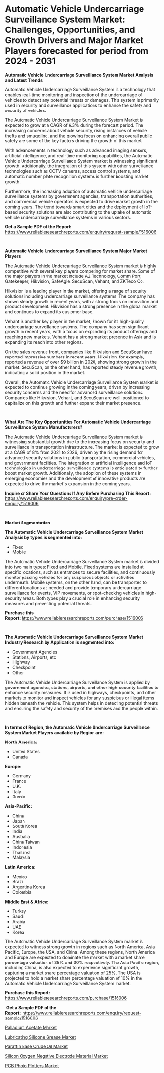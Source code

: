 <p><h1>Automatic Vehicle Undercarriage Surveillance System Market: Challenges, Opportunities, and Growth Drivers and Major Market Players forecasted for period from 2024 - 2031</h1></p><p><strong>Automatic Vehicle Undercarriage Surveillance System Market Analysis and Latest Trends</strong></p>
<p><p>Automatic Vehicle Undercarriage Surveillance System is a technology that enables real-time monitoring and inspection of the undercarriage of vehicles to detect any potential threats or damages. This system is primarily used in security and surveillance applications to enhance the safety and security of vehicles.</p><p>The Automatic Vehicle Undercarriage Surveillance System Market is expected to grow at a CAGR of 6.3% during the forecast period. The increasing concerns about vehicle security, rising instances of vehicle thefts and smuggling, and the growing focus on enhancing overall public safety are some of the key factors driving the growth of this market.</p><p>With advancements in technology such as advanced imaging sensors, artificial intelligence, and real-time monitoring capabilities, the Automatic Vehicle Undercarriage Surveillance System market is witnessing significant growth. Additionally, the integration of this system with other surveillance technologies such as CCTV cameras, access control systems, and automatic number plate recognition systems is further boosting market growth.</p><p>Furthermore, the increasing adoption of automatic vehicle undercarriage surveillance systems by government agencies, transportation authorities, and commercial vehicle operators is expected to drive market growth in the coming years. The trend towards smart cities and the deployment of IoT-based security solutions are also contributing to the uptake of automatic vehicle undercarriage surveillance systems in various sectors.</p></p>
<p><strong>Get a Sample PDF of the Report:&nbsp;</strong> <a href="https://www.reliableresearchreports.com/enquiry/request-sample/1516006">https://www.reliableresearchreports.com/enquiry/request-sample/1516006</a></p>
<p>&nbsp;</p>
<p><strong>Automatic Vehicle Undercarriage Surveillance System Major Market Players</strong></p>
<p><p>The Automatic Vehicle Undercarriage Surveillance System market is highly competitive with several key players competing for market share. Some of the major players in the market include A2 Technology, Comm Port, Gatekeeper, Hikvision, SafeAgle, SecuScan, Vehant, and ZKTeco Co.</p><p>Hikvision is a leading player in the market, offering a range of security solutions including undercarriage surveillance systems. The company has shown steady growth in recent years, with a strong focus on innovation and product development. Hikvision has a strong presence in the global market and continues to expand its customer base.</p><p>Vehant is another key player in the market, known for its high-quality undercarriage surveillance systems. The company has seen significant growth in recent years, with a focus on expanding its product offerings and reaching new markets. Vehant has a strong market presence in Asia and is expanding its reach into other regions.</p><p>On the sales revenue front, companies like Hikvision and SecuScan have reported impressive numbers in recent years. Hikvision, for example, reported a revenue of over $9 billion in 2020, showing strong growth in the market. SecuScan, on the other hand, has reported steady revenue growth, indicating a solid position in the market.</p><p>Overall, the Automatic Vehicle Undercarriage Surveillance System market is expected to continue growing in the coming years, driven by increasing security concerns and the need for advanced surveillance solutions. Companies like Hikvision, Vehant, and SecuScan are well-positioned to capitalize on this growth and further expand their market presence.</p></p>
<p>&nbsp;</p>
<p><strong>What Are The Key Opportunities For Automatic Vehicle Undercarriage Surveillance System Manufacturers?</strong></p>
<p><p>The Automatic Vehicle Undercarriage Surveillance System market is witnessing substantial growth due to the increasing focus on security and surveillance in transportation infrastructure. The market is expected to grow at a CAGR of 8% from 2021 to 2026, driven by the rising demand for advanced security solutions in public transportation, commercial vehicles, and government facilities. The integration of artificial intelligence and IoT technologies in undercarriage surveillance systems is anticipated to further boost market growth. Additionally, the adoption of these systems in emerging economies and the development of innovative products are expected to drive the market's expansion in the coming years.</p></p>
<p><strong>Inquire or Share Your Questions If Any Before Purchasing This Report:</strong> <a href="https://www.reliableresearchreports.com/enquiry/pre-order-enquiry/1516006">https://www.reliableresearchreports.com/enquiry/pre-order-enquiry/1516006</a></p>
<p>&nbsp;</p>
<p><strong>Market Segmentation</strong></p>
<p><strong>The Automatic Vehicle Undercarriage Surveillance System Market Analysis by types is segmented into:</strong></p>
<p><ul><li>Fixed</li><li>Mobile</li></ul></p>
<p><p>The Automatic Vehicle Undercarriage Surveillance System market is divided into two main types: Fixed and Mobile. Fixed systems are installed at specific locations, such as entrances to secure facilities, and continuously monitor passing vehicles for any suspicious objects or activities underneath. Mobile systems, on the other hand, can be transported to different locations as needed and provide temporary undercarriage surveillance for events, VIP movements, or spot-checking vehicles in high-security areas. Both types play a crucial role in enhancing security measures and preventing potential threats.</p></p>
<p><strong>Purchase this Report:&nbsp;</strong><a href="https://www.reliableresearchreports.com/purchase/1516006">https://www.reliableresearchreports.com/purchase/1516006</a></p>
<p>&nbsp;</p>
<p><strong>The Automatic Vehicle Undercarriage Surveillance System Market Industry Research by Application is segmented into:</strong></p>
<p><ul><li>Government Agencies</li><li>Stations, Airports, etc</li><li>Highway</li><li>Checkpoint</li><li>Other</li></ul></p>
<p><p>The Automatic Vehicle Undercarriage Surveillance System is applied by government agencies, stations, airports, and other high-security facilities to enhance security measures. It is used in highways, checkpoints, and other markets to monitor and inspect vehicles for any suspicious or illegal items hidden beneath the vehicle. This system helps in detecting potential threats and ensuring the safety and security of the premises and the people within.</p></p>
<p>&nbsp;</p>
<p><strong>In terms of Region, the Automatic Vehicle Undercarriage Surveillance System Market Players available by Region are:</strong></p>
<p>
    <p> <strong> North America: </strong>
        <ul>
            <li>United States</li>
            <li>Canada</li>
        </ul>
        </p> 
    <p> <strong> Europe: </strong>
        <ul>
            <li>Germany</li>
            <li>France</li>
            <li>U.K.</li>
            <li>Italy</li>
            <li>Russia</li>
        </ul>
        </p> 
    <p> <strong> Asia-Pacific: </strong>
        <ul>
            <li>China</li>
            <li>Japan</li>
            <li>South Korea</li>
            <li>India</li>
            <li>Australia</li>
            <li>China Taiwan</li>
            <li>Indonesia</li>
            <li>Thailand</li>
            <li>Malaysia</li>
        </ul>
        </p> 
    <p> <strong> Latin America: </strong>
        <ul>
            <li>Mexico</li>
            <li>Brazil</li>
            <li>Argentina Korea</li>
            <li>Colombia</li>
        </ul>
        </p> 
    <p> <strong> Middle East & Africa: </strong>
        <ul>
            <li>Turkey</li>
            <li>Saudi</li>
            <li>Arabia</li>
            <li>UAE</li>
            <li>Korea</li>
        </ul>
    </p>
    </p>
<p><p>The Automatic Vehicle Undercarriage Surveillance System market is expected to witness strong growth in regions such as North America, Asia Pacific, Europe, the USA, and China. Among these regions, North America and Europe are expected to dominate the market with a market share percentage valuation of 35% and 30% respectively. The Asia Pacific region, including China, is also expected to experience significant growth, capturing a market share percentage valuation of 25%. The USA is projected to hold a market share percentage valuation of 10% in the Automatic Vehicle Undercarriage Surveillance System market.</p></p>
<p><strong>Purchase this Report: </strong><a href="https://www.reliableresearchreports.com/purchase/1516006">https://www.reliableresearchreports.com/purchase/1516006</a></p>
<p>&nbsp;<strong>Get a Sample PDF of the Report:&nbsp;&nbsp;</strong><a href="https://www.reliableresearchreports.com/enquiry/request-sample/1516006">https://www.reliableresearchreports.com/enquiry/request-sample/1516006</a></p>
<p><strong></strong></p>
<p><p><a href="https://view.publitas.com/reportprime-1/global-palladium-acetate-market-size-and-market-trends-insights-and-projections-from-2024-to-2031/">Palladium Acetate Market</a></p><p><a href="https://boundless-drawbridge-702.notion.site/Lubricating-Silicone-Grease-Market-Provides-Detailed-Segmentation-of-this-Market-based-on-Type-Appl-dcba5512a7ff46de8539ef18d23f469a">Lubricating Silicone Grease Market</a></p><p><a href="https://view.publitas.com/reportprime-1/paraffin-base-crude-oil-market-analysis-examines-its-scope-on-growth-opportunities-and-forecasted-trends-spanning-from-2024-to-2031/">Paraffin Base Crude Oil Market</a></p><p><a href="https://gamy-alyssum-396.notion.site/Silicon-Oxygen-Negative-Electrode-Material-Market-Size-Evaluating-its-Market-Trends-Growth-and-Pr-321c42f4e9524dc4a174fd693d5ded01">Silicon Oxygen Negative Electrode Material Market</a></p><p><a href="https://natural-crush-b99.notion.site/PCB-Photo-Plotters-Market-with-the-goal-of-estimating-the-market-size-and-future-growth-potential-of-b10626a888184b149801aad04d9f2776">PCB Photo Plotters Market</a></p></p>